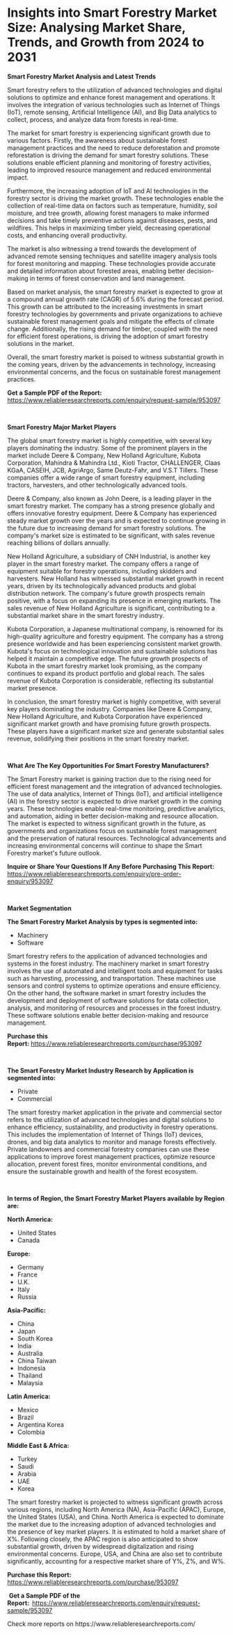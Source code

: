 <p><h1>Insights into Smart Forestry Market Size: Analysing Market Share, Trends, and Growth from 2024 to 2031</h1></p><p><strong>Smart Forestry Market Analysis and Latest Trends</strong></p>
<p><p>Smart forestry refers to the utilization of advanced technologies and digital solutions to optimize and enhance forest management and operations. It involves the integration of various technologies such as Internet of Things (IoT), remote sensing, Artificial Intelligence (AI), and Big Data analytics to collect, process, and analyze data from forests in real-time.</p><p>The market for smart forestry is experiencing significant growth due to various factors. Firstly, the awareness about sustainable forest management practices and the need to reduce deforestation and promote reforestation is driving the demand for smart forestry solutions. These solutions enable efficient planning and monitoring of forestry activities, leading to improved resource management and reduced environmental impact.</p><p>Furthermore, the increasing adoption of IoT and AI technologies in the forestry sector is driving the market growth. These technologies enable the collection of real-time data on factors such as temperature, humidity, soil moisture, and tree growth, allowing forest managers to make informed decisions and take timely preventive actions against diseases, pests, and wildfires. This helps in maximizing timber yield, decreasing operational costs, and enhancing overall productivity.</p><p>The market is also witnessing a trend towards the development of advanced remote sensing techniques and satellite imagery analysis tools for forest monitoring and mapping. These technologies provide accurate and detailed information about forested areas, enabling better decision-making in terms of forest conservation and land management.</p><p>Based on market analysis, the smart forestry market is expected to grow at a compound annual growth rate (CAGR) of 5.6% during the forecast period. This growth can be attributed to the increasing investments in smart forestry technologies by governments and private organizations to achieve sustainable forest management goals and mitigate the effects of climate change. Additionally, the rising demand for timber, coupled with the need for efficient forest operations, is driving the adoption of smart forestry solutions in the market.</p><p>Overall, the smart forestry market is poised to witness substantial growth in the coming years, driven by the advancements in technology, increasing environmental concerns, and the focus on sustainable forest management practices.</p></p>
<p><strong>Get a Sample PDF of the Report:&nbsp;</strong> <a href="https://www.reliableresearchreports.com/enquiry/request-sample/953097">https://www.reliableresearchreports.com/enquiry/request-sample/953097</a></p>
<p>&nbsp;</p>
<p><strong>Smart Forestry Major Market Players</strong></p>
<p><p>The global smart forestry market is highly competitive, with several key players dominating the industry. Some of the prominent players in the market include Deere & Company, New Holland Agriculture, Kubota Corporation, Mahindra & Mahindra Ltd., Kioti Tractor, CHALLENGER, Claas KGaA, CASEIH, JCB, AgriArgo, Same Deutz-Fahr, and V.S.T Tillers. These companies offer a wide range of smart forestry equipment, including tractors, harvesters, and other technologically advanced tools.</p><p>Deere & Company, also known as John Deere, is a leading player in the smart forestry market. The company has a strong presence globally and offers innovative forestry equipment. Deere & Company has experienced steady market growth over the years and is expected to continue growing in the future due to increasing demand for smart forestry solutions. The company's market size is estimated to be significant, with sales revenue reaching billions of dollars annually.</p><p>New Holland Agriculture, a subsidiary of CNH Industrial, is another key player in the smart forestry market. The company offers a range of equipment suitable for forestry operations, including skidders and harvesters. New Holland has witnessed substantial market growth in recent years, driven by its technologically advanced products and global distribution network. The company's future growth prospects remain positive, with a focus on expanding its presence in emerging markets. The sales revenue of New Holland Agriculture is significant, contributing to a substantial market share in the smart forestry industry.</p><p>Kubota Corporation, a Japanese multinational company, is renowned for its high-quality agriculture and forestry equipment. The company has a strong presence worldwide and has been experiencing consistent market growth. Kubota's focus on technological innovation and sustainable solutions has helped it maintain a competitive edge. The future growth prospects of Kubota in the smart forestry market look promising, as the company continues to expand its product portfolio and global reach. The sales revenue of Kubota Corporation is considerable, reflecting its substantial market presence.</p><p>In conclusion, the smart forestry market is highly competitive, with several key players dominating the industry. Companies like Deere & Company, New Holland Agriculture, and Kubota Corporation have experienced significant market growth and have promising future growth prospects. These players have a significant market size and generate substantial sales revenue, solidifying their positions in the smart forestry market.</p></p>
<p>&nbsp;</p>
<p><strong>What Are The Key Opportunities For Smart Forestry Manufacturers?</strong></p>
<p><p>The Smart Forestry market is gaining traction due to the rising need for efficient forest management and the integration of advanced technologies. The use of data analytics, Internet of Things (IoT), and artificial intelligence (AI) in the forestry sector is expected to drive market growth in the coming years. These technologies enable real-time monitoring, predictive analytics, and automation, aiding in better decision-making and resource allocation. The market is expected to witness significant growth in the future, as governments and organizations focus on sustainable forest management and the preservation of natural resources. Technological advancements and increasing environmental concerns will continue to shape the Smart Forestry market's future outlook.</p></p>
<p><strong>Inquire or Share Your Questions If Any Before Purchasing This Report:</strong> <a href="https://www.reliableresearchreports.com/enquiry/pre-order-enquiry/953097">https://www.reliableresearchreports.com/enquiry/pre-order-enquiry/953097</a></p>
<p>&nbsp;</p>
<p><strong>Market Segmentation</strong></p>
<p><strong>The Smart Forestry Market Analysis by types is segmented into:</strong></p>
<p><ul><li>Machinery</li><li>Software</li></ul></p>
<p><p>Smart forestry refers to the application of advanced technologies and systems in the forest industry. The machinery market in smart forestry involves the use of automated and intelligent tools and equipment for tasks such as harvesting, processing, and transportation. These machines use sensors and control systems to optimize operations and ensure efficiency. On the other hand, the software market in smart forestry includes the development and deployment of software solutions for data collection, analysis, and monitoring of resources and processes in the forest industry. These software solutions enable better decision-making and resource management.</p></p>
<p><strong>Purchase this Report:&nbsp;</strong><a href="https://www.reliableresearchreports.com/purchase/953097">https://www.reliableresearchreports.com/purchase/953097</a></p>
<p>&nbsp;</p>
<p><strong>The Smart Forestry Market Industry Research by Application is segmented into:</strong></p>
<p><ul><li>Private</li><li>Commercial</li></ul></p>
<p><p>The smart forestry market application in the private and commercial sector refers to the utilization of advanced technologies and digital solutions to enhance efficiency, sustainability, and productivity in forestry operations. This includes the implementation of Internet of Things (IoT) devices, drones, and big data analytics to monitor and manage forests effectively. Private landowners and commercial forestry companies can use these applications to improve forest management practices, optimize resource allocation, prevent forest fires, monitor environmental conditions, and ensure the sustainable growth and health of the forest ecosystem.</p></p>
<p>&nbsp;</p>
<p><strong>In terms of Region, the Smart Forestry Market Players available by Region are:</strong></p>
<p>
    <p> <strong> North America: </strong>
        <ul>
            <li>United States</li>
            <li>Canada</li>
        </ul>
        </p> 
    <p> <strong> Europe: </strong>
        <ul>
            <li>Germany</li>
            <li>France</li>
            <li>U.K.</li>
            <li>Italy</li>
            <li>Russia</li>
        </ul>
        </p> 
    <p> <strong> Asia-Pacific: </strong>
        <ul>
            <li>China</li>
            <li>Japan</li>
            <li>South Korea</li>
            <li>India</li>
            <li>Australia</li>
            <li>China Taiwan</li>
            <li>Indonesia</li>
            <li>Thailand</li>
            <li>Malaysia</li>
        </ul>
        </p> 
    <p> <strong> Latin America: </strong>
        <ul>
            <li>Mexico</li>
            <li>Brazil</li>
            <li>Argentina Korea</li>
            <li>Colombia</li>
        </ul>
        </p> 
    <p> <strong> Middle East & Africa: </strong>
        <ul>
            <li>Turkey</li>
            <li>Saudi</li>
            <li>Arabia</li>
            <li>UAE</li>
            <li>Korea</li>
        </ul>
    </p>
    </p>
<p><p>The smart forestry market is projected to witness significant growth across various regions, including North America (NA), Asia-Pacific (APAC), Europe, the United States (USA), and China. North America is expected to dominate the market due to the increasing adoption of advanced technologies and the presence of key market players. It is estimated to hold a market share of X%. Following closely, the APAC region is also anticipated to show substantial growth, driven by widespread digitalization and rising environmental concerns. Europe, USA, and China are also set to contribute significantly, accounting for a respective market share of Y%, Z%, and W%.</p></p>
<p><strong>Purchase this Report: </strong><a href="https://www.reliableresearchreports.com/purchase/953097">https://www.reliableresearchreports.com/purchase/953097</a></p>
<p>&nbsp;<strong>Get a Sample PDF of the Report:&nbsp;&nbsp;</strong><a href="https://www.reliableresearchreports.com/enquiry/request-sample/953097">https://www.reliableresearchreports.com/enquiry/request-sample/953097</a></p>
<p><strong></strong></p>
<p>Check more reports on https://www.reliableresearchreports.com/</p>